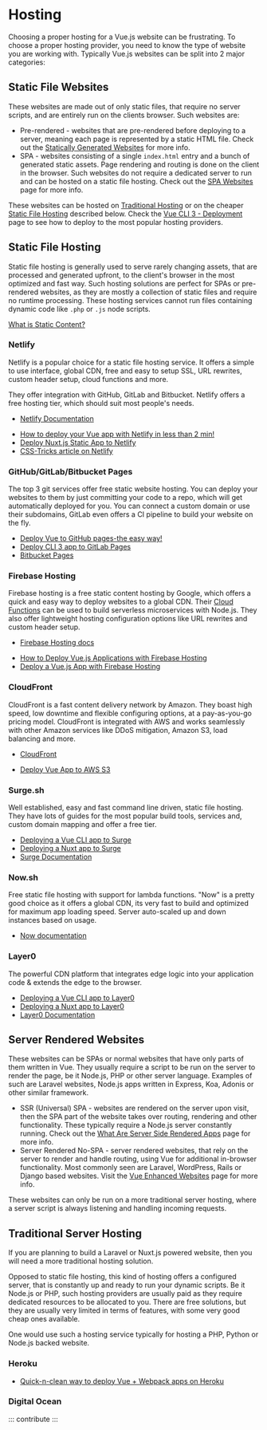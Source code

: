 # Hosting

Choosing a proper hosting for a Vue.js website can be frustrating. To choose a proper hosting provider, you need to know the type of website you are working with. Typically Vue.js websites can be split into 2 major categories:

## Static File Websites

These websites are made out of only static files, that require no server scripts, and are entirely run on the clients browser. Such websites are:

* Pre-rendered - websites that are pre-rendered before deploying to a server, meaning each page is represented by a static HTML file. Check out the [Statically Generated Websites](../learning/how-to-learn-vue.md#statically-generated-websites) for more info.
* SPA - websites consisting of a single `index.html` entry and a bunch of generated static assets. Page rendering and routing is done on the client in the browser. Such websites do not require a dedicated server to run and can be hosted on a static file hosting. Check out the [SPA Websites](../learning/how-to-learn-vue.md#spa-websites) page for more info.

These websites can be hosted on [Traditional Hosting](#traditional-server-hosting) or on the cheaper [Static File Hosting](#static-file-hosting) described below. Check the [Vue CLI 3 - Deployment](https://cli.vuejs.org/guide/deployment.html) page to see how to deploy to the most popular hosting providers.

## Static File Hosting

Static file hosting is generally used to serve rarely changing assets, that are processed and generated upfront, to the client's browser in the most optimized and fast way. Such hosting solutions are perfect for SPAs or pre-rendered websites, as they are mostly a collection of static files and require no runtime processing. These hosting services cannot run files containing dynamic code like `.php` or `.js` node scripts.

<useful-links>
<useful-links-section title="Tutorials">

[What is Static Content?](https://www.maxcdn.com/one/visual-glossary/static-content/)

</useful-links-section>
</useful-links>

### Netlify <badge text="Popular"/>

Netlify is a popular choice for a static file hosting service. It offers a simple to use interface, global CDN, free and easy to setup SSL, URL rewrites, custom header setup, cloud functions and more.

They offer integration with GitHub, GitLab and Bitbucket. Netlify offers a free hosting tier, which should suit most people's needs.

<useful-links>
<useful-links-section title="Official">

* [Netlify Documentation](https://netlify.com)

</useful-links-section>
<useful-links-section title="Tutorials">

* [How to deploy your Vue app with Netlify in less than 2 min!](https://medium.com/vuejoy/how-to-deploy-your-vue-app-with-netlify-in-less-than-2-min-d6ab26c6557d)
* [Deploy Nuxt.js Static App to Netlify](https://vueschool.io/lessons/deploy-nuxtjs-app-to-netlify)
* [CSS-Tricks article on Netlify](https://css-tricks.com/static-file-hosting-doesnt-have-to-be-so-static/)

</useful-links-section>
</useful-links>

### GitHub/GitLab/Bitbucket Pages

The top 3 git services offer free static website hosting. You can deploy your websites to them by just committing your code to a repo, which will get automatically deployed for you. You can connect a custom domain or use their subdomains, GitLab even offers a CI pipeline to build your website on the fly.

<useful-links>
<useful-links-section title="Tutorials">

* [Deploy Vue to GitHub pages-the easy way!](https://medium.com/@codetheorist/vue-up-your-github-pages-the-right-way-955486220418)
* [Deploy CLI 3 app to GitLab Pages](https://cli.vuejs.org/guide/deployment.html#gitlab-pages)
* [Bitbucket Pages](https://pages.bitbucket.io/) 

</useful-links-section>
</useful-links>

### Firebase Hosting

Firebase hosting is a free static content hosting by Google, which offers a quick and easy way to deploy websites to a global CDN. Their [Cloud Functions](https://firebase.google.com/docs/functions/) can be used to build serverless microservices with Node.js. They also offer lightweight hosting configuration options like URL rewrites and custom header setup.

<useful-links>
<useful-links-section title="Official">

* [Firebase Hosting docs](https://firebase.google.com/docs/hosting/)

</useful-links-section>
<useful-links-section title="Tutorials">

* [How to Deploy Vue.js Applications with Firebase Hosting](https://medium.com/@rachidsakara/how-to-deploy-vue-js-applications-with-firebase-hosting-40cfa7f724e4)
* [Deploy a Vue.js App with Firebase Hosting](https://medium.com/@ShayneOSullivan/deploy-a-vue-js-app-with-firebase-hosting-3fc420cf3998)

</useful-links-section>
</useful-links>

### CloudFront

CloudFront is a fast content delivery network by Amazon. They boast high speed, low downtime and flexible configuring options, at a pay-as-you-go pricing model. CloudFront is integrated with AWS and works seamlessly with other Amazon services like DDoS mitigation, Amazon S3, load balancing and more.

<useful-links>
<useful-links-section title="Official">

* [CloudFront](https://aws.amazon.com/cloudfront/)

</useful-links-section>
<useful-links-section title="Tutorials">

* [Deploy Vue App to AWS S3](https://itnext.io/deploy-vue-app-to-aws-s3-1256ce03a7a2)

</useful-links-section>
</useful-links>

### Surge.sh

Well established, easy and fast command line driven, static file hosting. They have lots of guides for the most popular build tools, services and, custom domain mapping and offer a free tier.

<useful-links>
<useful-links-section title="Official Tutorials">

* [Deploying a Vue CLI app to Surge](https://cli.vuejs.org/guide/deployment.html#surge)
* [Deploying a Nuxt app to Surge](https://nuxtjs.org/faq/surge-deployment/)
* [Surge Documentation](https://surge.sh/)

</useful-links-section>
</useful-links>

### Now.sh

Free static file hosting with support for lambda functions. "Now" is a pretty good choice as it offers a global CDN, its very fast to build and optimized for maximum app loading speed. Server auto-scaled up and down instances based on usage.


<useful-links>
<useful-links-section title="Official">

* [Now documentation](https://zeit.co/now)

</useful-links-section>
</useful-links>

### Layer0

The powerful CDN platform that integrates edge logic into your application code & extends the edge to the browser.

<useful-links>
<useful-links-section title="Official">

* [Deploying a Vue CLI app to Layer0](https://docs.layer0.co/guides/vue)
* [Deploying a Nuxt app to Layer0](https://nuxtjs.org/deployments/layer0)
* [Layer0 Documentation](https://docs.layer0.co/)

</useful-links-section>
</useful-links>

## Server Rendered Websites

These websites can be SPAs or normal websites that have only parts of them written in Vue. They usually require a script to be run on the server to render the page, be it Node.js, PHP or other server language. Examples of such are Laravel websites, Node.js apps written in Express, Koa, Adonis or other similar framework.


* SSR (Universal) SPA - websites are rendered on the server upon visit, then the SPA part of the website takes over routing, rendering and other functionality. These typically require a Node.js server constantly running. Check out the [What Are Server Side Rendered Apps](../learning/how-to-learn-vue.md#ssr-spa-websites) page for more info.
* Server Rendered No-SPA - server rendered websites, that rely on the server to render and handle routing, using Vue for additional in-browser functionality. Most commonly seen are Laravel, WordPress, Rails or Django based websites. Visit the [Vue Enhanced Websites](../learning/how-to-learn-vue.md#vue-enhanced-websites) page for more info.

These websites can only be run on a more traditional server hosting, where a server script is always listening and handling incoming requests.

## Traditional Server Hosting

If you are planning to build a Laravel or Nuxt.js powered website, then you will need a more traditional hosting solution.

Opposed to static file hosting, this kind of hosting offers a configured server, that is constantly up and ready to run your dynamic scripts. Be it Node.js or PHP, such hosting providers are usually paid as they require dedicated resources to be allocated to you. There are free solutions, but they are usually very limited in terms of features, with some very good cheap ones available.

One would use such a hosting service typically for hosting a PHP, Python or Node.js backed website. 

### Heroku

<useful-links>
<useful-links-section title="Tutorials">

* [Quick-n-clean way to deploy Vue + Webpack apps on Heroku](https://codeburst.io/quick-n-clean-way-to-deploy-vue-webpack-apps-on-heroku-b522d3904bc8)

</useful-links-section>
</useful-links>


### Digital Ocean

::: contribute
:::
